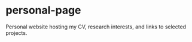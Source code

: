 # personal-page
Personal website hosting my CV, research interests, and links to selected projects.
